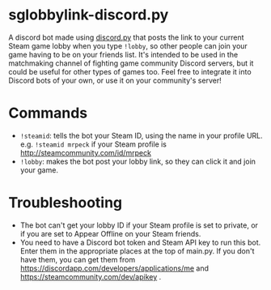 # sglobbylink-discord.py
A discord bot made using [discord.py](https://github.com/Rapptz/discord.py) that posts the link to your current Steam game lobby when you type `!lobby`, so other people can join your game having to be on your friends list. It's intended to be used in the matchmaking channel of fighting game community Discord servers, but it could be useful for other types of games too. Feel free to integrate it into Discord bots of your own, or use it on your community's server!

# Commands

- `!steamid`: tells the bot your Steam ID, using the name in your profile URL. e.g. `!steamid mrpeck` if your Steam profile is http://steamcommunity.com/id/mrpeck
- `!lobby`: makes the bot post your lobby link, so they can click it and join your game.

# Troubleshooting

- The bot can't get your lobby ID if your Steam profile is set to private, or if you are set to Appear Offline on your Steam friends.
- You need to have a Discord bot token and Steam API key to run this bot. Enter them in the appropriate places at the top of main.py. If you don't have them, you can get them from https://discordapp.com/developers/applications/me and https://steamcommunity.com/dev/apikey .
